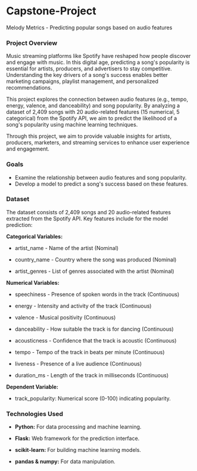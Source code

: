 # Capstone-Project
Melody Metrics -  Predicting popular songs based on audio features

### **Project Overview**

Music streaming platforms like Spotify have reshaped how people discover and engage with music. In this digital age, predicting a song's popularity is essential for artists, producers, and advertisers to stay competitive. Understanding the key drivers of a song's success enables better marketing campaigns, playlist management, and personalized recommendations.

This project explores the connection between audio features (e.g., tempo, energy, valence, and danceability) and song popularity. By analyzing a dataset of 2,409 songs with 20 audio-related features (15 numerical, 5 categorical) from the Spotify API, we aim to predict the likelihood of a song's popularity using machine learning techniques.

Through this project, we aim to provide valuable insights for artists, producers, marketers, and streaming services to enhance user experience and engagement.

### **Goals**

- Examine the relationship between audio features and song popularity.
- Develop a model to predict a song's success based on these features.

### **Dataset**

The dataset consists of 2,409 songs and 20 audio-related features extracted from the Spotify API. Key features include for the model prediction:

**Categorical Variables:**

- artist_name - Name of the artist (Nominal)

- country_name - Country where the song was produced (Nominal)

- artist_genres - List of genres associated with the artist (Nominal)

**Numerical Variables:**

- speechiness - Presence of spoken words in the track (Continuous)

- energy - Intensity and activity of the track (Continuous)

- valence - Musical positivity (Continuous)

- danceability - How suitable the track is for dancing (Continuous)

- acousticness - Confidence that the track is acoustic (Continuous)

- tempo - Tempo of the track in beats per minute (Continuous)

- liveness - Presence of a live audience (Continuous)

- duration_ms - Length of the track in milliseconds (Continuous)


**Dependent Variable:**

- track_popularity: Numerical score (0-100) indicating popularity.
  

### **Technologies Used**

- **Python:** For data processing and machine learning.

- **Flask:** Web framework for the prediction interface.

- **scikit-learn:** For building machine learning models.

- **pandas & numpy:** For data manipulation.
  
